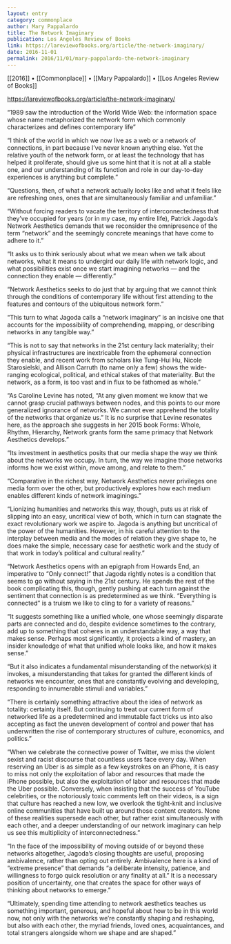 ```yaml
---
layout: entry
category: commonplace
author: Mary Pappalardo
title: The Network Imaginary
publication: Los Angeles Review of Books
link: https://lareviewofbooks.org/article/the-network-imaginary/
date: 2016-11-01
permalink: 2016/11/01/mary-pappalardo-the-network-imaginary
---
```


[[2016]] • [[Commonplace]] • [[Mary Pappalardo]] • [[Los Angeles Review of Books]]

https://lareviewofbooks.org/article/the-network-imaginary/

“1989 saw the introduction of the World Wide Web: the information space whose name metaphorized the network form which commonly characterizes and defines contemporary life”

“I think of the world in which we now live as a web or a network of connections, in part because I’ve never known anything else. Yet the relative youth of the network form, or at least the technology that has helped it proliferate, should give us some hint that it is not at all a stable one, and our understanding of its function and role in our day-to-day experiences is anything but complete.”

“Questions, then, of what a network actually looks like and what it feels like are refreshing ones, ones that are simultaneously familiar and unfamiliar.”

“Without forcing readers to vacate the territory of interconnectedness that they’ve occupied for years (or in my case, my entire life), Patrick Jagoda’s Network Aesthetics demands that we reconsider the omnipresence of the term “network” and the seemingly concrete meanings that have come to adhere to it.”

“It asks us to think seriously about what we mean when we talk about networks, what it means to undergird our daily life with network logic, and what possibilities exist once we start imagining networks — and the connection they enable — differently.”

“Network Aesthetics seeks to do just that by arguing that we cannot think through the conditions of contemporary life without first attending to the features and contours of the ubiquitous network form.”

“This turn to what Jagoda calls a “network imaginary” is an incisive one that accounts for the impossibility of comprehending, mapping, or describing networks in any tangible way.”

“This is not to say that networks in the 21st century lack materiality; their physical infrastructures are inextricable from the ephemeral connection they enable, and recent work from scholars like Tung-Hui Hu, Nicole Starosielski, and Allison Carruth (to name only a few) shows the wide-ranging ecological, political, and ethical stakes of that materiality. But the network, as a form, is too vast and in flux to be fathomed as whole.”

“As Caroline Levine has noted, “At any given moment we know that we cannot grasp crucial pathways between nodes, and this points to our more generalized ignorance of networks. We cannot ever apprehend the totality of the networks that organize us.” It is no surprise that Levine resonates here, as the approach she suggests in her 2015 book Forms: Whole, Rhythm, Hierarchy, Network grants form the same primacy that Network Aesthetics develops.”

“Its investment in aesthetics posits that our media shape the way we think about the networks we occupy. In turn, the way we imagine those networks informs how we exist within, move among, and relate to them.”

“Comparative in the richest way, Network Aesthetics never privileges one media form over the other, but productively explores how each medium enables different kinds of network imaginings.”

“Lionizing humanities and networks this way, though, puts us at risk of slipping into an easy, uncritical view of both, which in turn can stagnate the exact revolutionary work we aspire to. Jagoda is anything but uncritical of the power of the humanities. However, in his careful attention to the interplay between media and the modes of relation they give shape to, he does make the simple, necessary case for aesthetic work and the study of that work in today’s political and cultural reality.”

“Network Aesthetics opens with an epigraph from Howards End, an imperative to “Only connect!” that Jagoda rightly notes is a condition that seems to go without saying in the 21st century. He spends the rest of the book complicating this, though, gently pushing at each turn against the sentiment that connection is as predetermined as we think. “Everything is connected” is a truism we like to cling to for a variety of reasons.”

“It suggests something like a unified whole, one whose seemingly disparate parts are connected and do, despite evidence sometimes to the contrary, add up to something that coheres in an understandable way, a way that makes sense. Perhaps most significantly, it projects a kind of mastery, an insider knowledge of what that unified whole looks like, and how it makes sense.”

“But it also indicates a fundamental misunderstanding of the network(s) it invokes, a misunderstanding that takes for granted the different kinds of networks we encounter, ones that are constantly evolving and developing, responding to innumerable stimuli and variables.”

“There is certainly something attractive about the idea of network as totality: certainty itself. But continuing to treat our current form of networked life as a predetermined and immutable fact tricks us into also accepting as fact the uneven development of control and power that has underwritten the rise of contemporary structures of culture, economics, and politics.”

“When we celebrate the connective power of Twitter, we miss the violent sexist and racist discourse that countless users face every day. When reserving an Uber is as simple as a few keystrokes on an iPhone, it is easy to miss not only the exploitation of labor and resources that made the iPhone possible, but also the exploitation of labor and resources that made the Uber possible. Conversely, when insisting that the success of YouTube celebrities, or the notoriously toxic comments left on their videos, is a sign that culture has reached a new low, we overlook the tight-knit and inclusive online communities that have built up around those content creators. None of these realities supersede each other, but rather exist simultaneously with each other, and a deeper understanding of our network imaginary can help us see this multiplicity of interconnectedness.”

“In the face of the impossibility of moving outside of or beyond these networks altogether, Jagoda’s closing thoughts are useful, proposing ambivalence, rather than opting out entirely. Ambivalence here is a kind of “extreme presence” that demands “a deliberate intensity, patience, and willingness to forgo quick resolution or any finality at all.” It is a necessary position of uncertainty, one that creates the space for other ways of thinking about networks to emerge.”

“Ultimately, spending time attending to network aesthetics teaches us something important, generous, and hopeful about how to be in this world now, not only with the networks we’re constantly shaping and reshaping, but also with each other, the myriad friends, loved ones, acquaintances, and total strangers alongside whom we shape and are shaped.”


